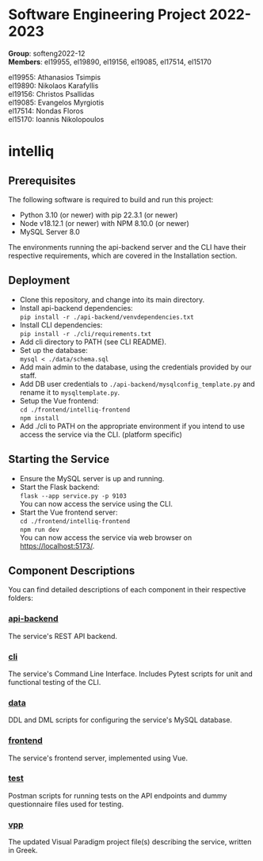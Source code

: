 # Software Engineering Project 2022-2023

**Group**: softeng2022-12  
**Members**: el19955, el19890, el19156, el19085, el17514, el15170
  
el19955: Athanasios Tsimpis  
el19890: Nikolaos Karafyllis  
el19156: Christos Psallidas  
el19085: Evangelos Myrgiotis  
el17514: Nondas Floros  
el15170: Ioannis Nikolopoulos  

# **intelliq**

## Prerequisites
The following software is required to build and run this project:   
* Python 3.10 (or newer) with pip 22.3.1 (or newer)
* Node v18.12.1 (or newer) with NPM 8.10.0 (or newer)
* MySQL Server 8.0  

The environments running the api-backend server and the CLI have their respective requirements, which are covered in the Installation section.
## Deployment
* Clone this repository, and change into its main directory.
* Install api-backend dependencies:  
`pip install -r ./api-backend/venvdependencies.txt`
* Install CLI dependencies:   
`pip install -r ./cli/requirements.txt`
* Add cli directory to PATH (see CLI README).
* Set up the database:  
`mysql < ./data/schema.sql`
* Add main admin to the database, using the credentials provided by our staff.   
* Add DB user credentials to `./api-backend/mysqlconfig_template.py` and rename it to `mysqltemplate.py`.
* Setup the Vue frontend:  
`cd ./frontend/intelliq-frontend`   
`npm install`
* Add ./cli to PATH on the appropriate environment if you intend to use access the service via the CLI. (platform specific)

## Starting the Service  
* Ensure the MySQL server is up and running.  
* Start the Flask backend:  
`flask --app service.py -p 9103`  
You can now access the service using the CLI.
* Start the Vue frontend server:  
`cd ./frontend/intelliq-frontend`   
`npm run dev`  
You can now access the service via web browser on [https://localhost:5173/](https://localhost:5173/).  

## Component Descriptions  
  
You can find detailed descriptions of each component in their respective folders:    
  
### [api-backend](https://github.com/ntua/SoftEng22-12/tree/main/api-backend#readme)  
The service's REST API backend.    
### [cli](https://github.com/ntua/SoftEng22-12/tree/main/cli#readme)
The service's Command Line Interface. Includes Pytest scripts for unit and functional testing of the CLI.  
### [data](https://github.com/ntua/SoftEng22-12/tree/main/data#readme)
DDL and DML scripts for configuring the service's MySQL database.  
### [frontend](https://github.com/ntua/SoftEng22-12/tree/main/frontend#readme)
The service's frontend server, implemented using Vue.  
### [test](https://github.com/ntua/SoftEng22-12/tree/main/test)
Postman scripts for running tests on the API endpoints and dummy questionnaire files used for testing.
### [vpp](https://github.com/ntua/SoftEng22-12/tree/main/vpp)  
The updated Visual Paradigm project file(s) describing the service, written in Greek.  
